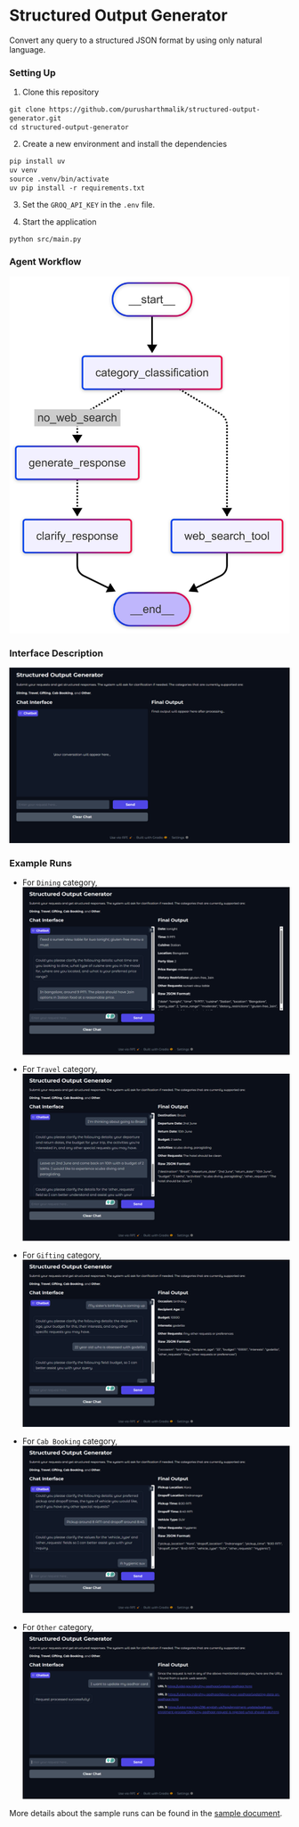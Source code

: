 # Structured Output Generator

Convert any query to a structured JSON format by using only natural language.

### Setting Up

1. Clone this repository

```
git clone https://github.com/purusharthmalik/structured-output-generator.git
cd structured-output-generator
```

2. Create a new environment and install the dependencies

```
pip install uv
uv venv
source .venv/bin/activate
uv pip install -r requirements.txt
```

3. Set the `GROQ_API_KEY` in the `.env` file.

4. Start the application

```
python src/main.py
```

### Agent Workflow

![workflow](/images/workflow.png)

### Interface Description

![initial screen](/images/init_screen.png)

### Example Runs

- For `Dining` category,
![dining](/images/dining_test.png)

- For `Travel` category,
![travel](/images/travel_test.png)

- For `Gifting` category,
![gifting](/images/gifting_test.png)

- For `Cab Booking` category,
![cab booking](/images/cab_booking_test.png)

- For `Other` category,
![other](/images/other_test.png)

More details about the sample runs can be found in the [sample document](sample_doc.txt).
